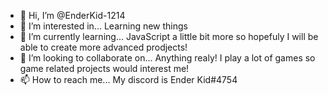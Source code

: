 - 👋 Hi, I’m @EnderKid-1214
- 👀 I’m interested in... Learning new things
- 🌱 I’m currently learning... JavaScript a little bit more so hopefuly I will be able to create more advanced prodjects!
- 💞️ I’m looking to collaborate on... Anything realy! I play a lot of games so game related projects would interest me!
- 📫 How to reach me... My discord is Ender Kid#4754

<!---
EnderKid-1214/EnderKid-1214 is a ✨ special ✨ repository because its `README.md` (this file) appears on your GitHub profile.
You can click the Preview link to take a look at your changes.
--->
